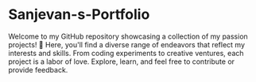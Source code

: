 # Sanjevan-s-Portfolio
Welcome to my GitHub repository showcasing a collection of my passion projects! 🚀 Here, you'll find a diverse range of endeavors that reflect my interests and skills. From coding experiments to creative ventures, each project is a labor of love. Explore, learn, and feel free to contribute or provide feedback. 

